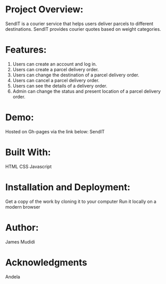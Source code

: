 # Project Overview:
SendIT is a courier service that helps users deliver parcels to different destinations. SendIT provides courier quotes based on weight categories.

# Features:
1. Users can create an account and log in.
2. Users can create a parcel delivery order.
3. Users can change the destination of a parcel delivery order.
4. Users can cancel a parcel delivery order.
5. Users can see the details of a delivery order.
6. Admin can change the status and present location of a parcel delivery order.

# Demo:
Hosted on Gh-pages via the link below:
SendIT

# Built With:
HTML
CSS
Javascript

# Installation and Deployment:
Get a copy of the work by cloning it to your computer
Run it locally on a modern browser

# Author:
James Mudidi

# Acknowledgments
Andela
